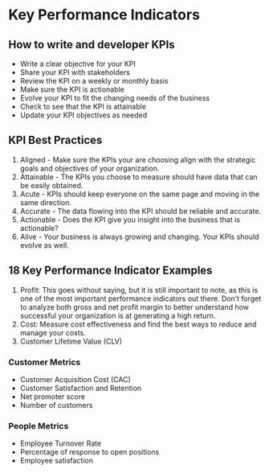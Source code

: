 # Key Performance Indicators

## How to write and developer KPIs
 - Write a clear objective for your KPI
 - Share your KPI with stakeholders
 - Review the KPI on a weekly or monthly basis
 - Make sure the KPI is actionable
 - Evolve your KPI to fit the changing needs of the business
 - Check to see that the KPI is attainable
 - Update your KPI objectives as needed

## KPI Best Practices
 1. Aligned - Make sure the KPIs your are choosing align with the strategic goals and objectives of your organization.
 2. Attainable - The KPIs you choose to measure should have data that can be easily obtained.
 3. Acute - KPIs should keep everyone on the same page and moving in the same direction.
 4. Accurate - The data flowing into the KPI should be reliable and accurate.
 5. Actionable - Does the KPI give you insight into the business that is actionable?
 6. Alive - Your business is always growing and changing. Your KPIs should evolve as well.

## 18 Key Performance Indicator Examples
  1. Profit: This goes without saying, but it is still important to note, as this is one of the most important performance indicators out there. Don’t forget to analyze both gross and net profit margin to better understand how successful your organization is at generating a high return.
  2. Cost: Measure cost effectiveness and find the best ways to reduce and manage your costs.
  3. Customer Lifetime Value (CLV)

### Customer Metrics
 - Customer Acquisition Cost (CAC)
 - Customer Satisfaction and Retention
 - Net promoter score
 - Number of customers

### People Metrics
 - Employee Turnover Rate
 - Percentage of response to open positions
 - Employee satisfaction
